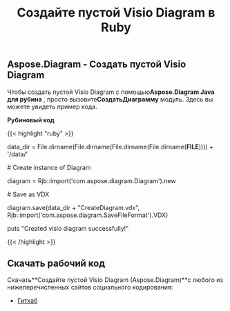 ﻿---
title: Создайте пустой Visio Diagram в Ruby
type: docs
weight: 10
url: /ru/java/create-an-empty-visio-diagram-in-ruby/
---
## **Aspose.Diagram - Создать пустой Visio Diagram**
 Чтобы создать пустой Visio Diagram с помощью**Aspose.Diagram Java для рубина** , просто вызовите**СоздатьДиаграмму** модуль. Здесь вы можете увидеть пример кода.

**Рубиновый код**

{{< highlight "ruby" >}}

 data_dir = File.dirname(File.dirname(File.dirname(File.dirname(__FILE__)))) + '/data/'

\# Create instance of Diagram

diagram = Rjb::import('com.aspose.diagram.Diagram').new

\# Save as VDX

diagram.save(data_dir + "CreateDiagram.vdx", Rjb::import('com.aspose.diagram.SaveFileFormat').VDX)

puts "Created visio diagram successfully!"

{{< /highlight >}}
## **Скачать рабочий код**
 Скачать**Создайте пустой Visio Diagram (Aspose.Diagram)**с любого из нижеперечисленных сайтов социального кодирования:

- [Гитхаб](https://github.com/asposediagram/Aspose.Diagram-for-Java/blob/master/Plugins/Aspose_Diagram_Java_for_Ruby/lib/asposediagramjava/Diagrams/creatediagram.rb)

